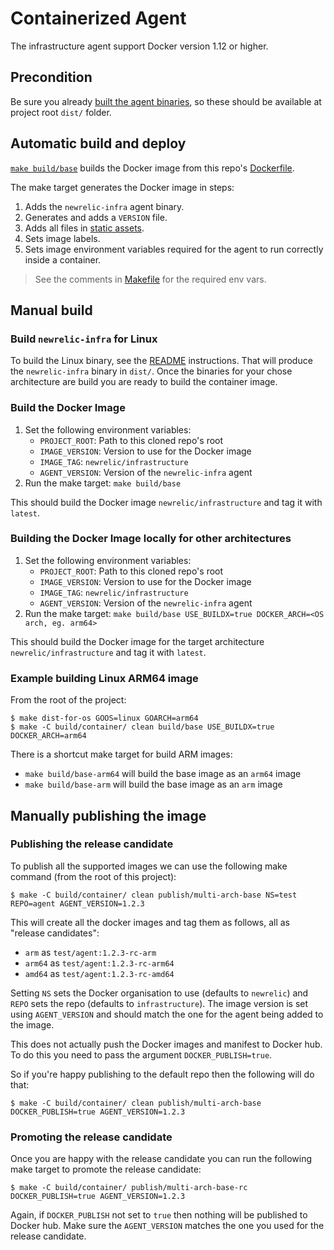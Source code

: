 # Containerized Agent

The infrastructure agent support Docker version 1.12  or higher.

## Precondition

Be sure you already [built the agent binaries](https://github.com/newrelic/infrastructure-agent#compile-and-build-the-agent), so these should be available at project root `dist/` folder.

## Automatic build and deploy

[`make build/base`](Makefile) builds the Docker image from this repo's [Dockerfile](Dockerfile).

The make target generates the Docker image in steps:

1. Adds the `newrelic-infra` agent binary.
2. Generates and adds a `VERSION` file.
3. Adds all files in [static assets](assets).
4. Sets image labels.
5. Sets image environment variables required for the agent to run correctly inside a container.

> See the comments in [Makefile](Makefile) for the required env vars.

## Manual build

### Build `newrelic-infra` for Linux

To build the Linux binary, see the [README](../../README.md) instructions. That will produce the `newrelic-infra` binary in `dist/`.
Once the binaries for your chose architecture are build you are ready to build the container image.

### Build the Docker Image

1. Set the following environment variables:
    * `PROJECT_ROOT`: Path to this cloned repo's root
    * `IMAGE_VERSION`: Version to use for the Docker image
    * `IMAGE_TAG`: `newrelic/infrastructure`
    * `AGENT_VERSION`: Version of the `newrelic-infra` agent
2. Run the make target: `make build/base`

This should build the Docker image `newrelic/infrastructure` and tag it with `latest`.

### Building the Docker Image locally for other architectures

1. Set the following environment variables:
   * `PROJECT_ROOT`: Path to this cloned repo's root
   * `IMAGE_VERSION`: Version to use for the Docker image
   * `IMAGE_TAG`: `newrelic/infrastructure`
   * `AGENT_VERSION`: Version of the `newrelic-infra` agent
2. Run the make target: `make build/base USE_BUILDX=true DOCKER_ARCH=<OS arch, eg. arm64>`

This should build the Docker image for the target architecture `newrelic/infrastructure` and tag it with `latest`.

### Example building Linux ARM64 image

From the root of the project:

```shell
$ make dist-for-os GOOS=linux GOARCH=arm64
$ make -C build/container/ clean build/base USE_BUILDX=true DOCKER_ARCH=arm64
```

There is a shortcut make target for build ARM images:

* `make build/base-arm64` will build the base image as an `arm64` image
* `make build/base-arm` will build the base image as an `arm` image

## Manually publishing the image

### Publishing the release candidate

To publish all the supported images we can use the following make command (from the root of this project):

```shell
$ make -C build/container/ clean publish/multi-arch-base NS=test REPO=agent AGENT_VERSION=1.2.3
```

This will create all the docker images and tag them as follows, all as "release candidates":

* `arm` as `test/agent:1.2.3-rc-arm`
* `arm64` as `test/agent:1.2.3-rc-arm64`
* `amd64` as `test/agent:1.2.3-rc-amd64`

Setting `NS` sets the Docker organisation to use (defaults to `newrelic`) and `REPO` sets the repo (defaults to `infrastructure`).
The image version is set using `AGENT_VERSION` and should match the one for the agent being added to the image.

This does not actually push the Docker images and manifest to Docker hub.
To do this you need to pass the argument `DOCKER_PUBLISH=true`.

So if you're happy publishing to the default repo then the following will do that:

```shell
$ make -C build/container/ clean publish/multi-arch-base DOCKER_PUBLISH=true AGENT_VERSION=1.2.3
```

### Promoting the release candidate

Once you are happy with the release candidate you can run the following make target to promote the release candidate:

```shell
$ make -C build/container/ publish/multi-arch-base-rc DOCKER_PUBLISH=true AGENT_VERSION=1.2.3
```

Again, if `DOCKER_PUBLISH` not set to `true` then nothing will be published to Docker hub.
Make sure the `AGENT_VERSION` matches the one you used for the release candidate.
